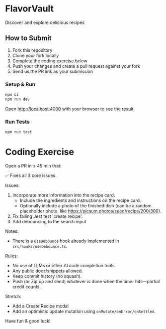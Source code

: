 # FlavorVault

Discover and explore delicious recipes

## How to Submit

1. Fork this repository
2. Clone your fork locally
3. Complete the coding exercise below
4. Push your changes and create a pull request against your fork
5. Send us the PR link as your submission

### Setup & Run

```bash
npm ci
npm run dev
```

Open [http://localhost:4000](http://localhost:4000) with your browser to see the result.

### Run Tests

```bash
npm run test
```

# Coding Exercise

Open a PR in ≤ 45 min that:

✅ Fixes all 3 core issues.

Issues:

1. Incorporate more information into the recipe card.
   - Include the ingredients and instructions on the recipe card.
   - Optionally include a photo of the finished dish (can be a random placeholder photo, like https://picsum.photos/seed/recipe/200/300).
2. Fix failing Jest test 'create recipe'.
3. Add debouncing to the search input

Notes:

- There is a `useDebounce` hook already implemented in `src/hooks/useDebounce.ts`.

Rules:

- No use of LLMs or other AI code completion tools.
- Any public docs/snippets allowed.
- Keep commit history (no squash).
- Push (or Zip up and send) whatever is done when the timer hits—partial credit counts.

Stretch:

- Add a Create Recipe modal
- Add an optimistic update mutation using `onMutate/onError/onSettled`.

Have fun & good luck!
